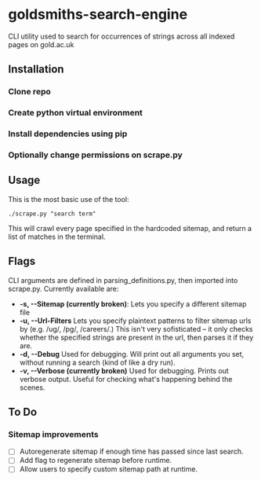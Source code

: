 # goldsmiths-search-engine
CLI utility used to search for occurrences of strings across all indexed pages on gold.ac.uk

## Installation

### Clone repo
### Create python virtual environment
### Install dependencies using pip
### Optionally change permissions on scrape.py

## Usage

This is the most basic use of the tool:

    ./scrape.py "search term"
This will crawl every page specified in the hardcoded sitemap, and return a list of matches in the terminal.
## Flags
CLI arguments are defined in parsing_definitions.py, then imported into scrape.py.
Currently available are:

- **-s, --Sitemap (currently broken)**: Lets you specify a different sitemap file
- **-u, --Url-Filters** Lets you specify plaintext patterns to filter sitemap urls by (e.g. /ug/, /pg/, /careers/.) This isn't very sofisticated – it only checks whether the specified strings are present in the url, then parses it if they are.
- **-d, --Debug** Used for debugging. Will print out all arguments you set, without running a search (kind of like a dry run).
- **-v, --Verbose (currently broken)** Used for debugging. Prints out verbose output. Useful for checking what's happening behind the scenes.

## To Do

 ### Sitemap improvements

- [ ] Autoregenerate sitemap if enough time has passed since last search.
- [ ] Add flag to regenerate sitemap before runtime.
- [ ] Allow users to specify custom sitemap path at runtime.

